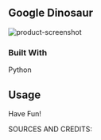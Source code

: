 <!-- ABOUT THE PROJECT -->
## Google Dinosaur

![product-screenshot](https://github.com/XiaoSanchez/Google_Dinosaur/blob/main/img/ScreenShot.png)

### Built With

Python

## Usage

Have Fun!

SOURCES AND CREDITS: